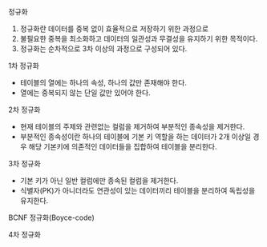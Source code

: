 정규화
1. 정규화란 데이터를 중복 없이 효율적으로 저장하기 위한 과정으로
2. 불필요한 중복을 최소화하고 데이터의 일관성과 무결성을 유지하기 위한 목적이다.
3. 정규화는 순차적으로 3차 이상의 과정으로 구성되어 있다.

1차 정규화
- 테이블의 열에는 하나의 속성, 하나의 값만 존재해야 한다.
- 열에는 중복되지 않는 단일 값만 있어야 한다.

2차 정규화
- 현재 테이블의 주제와 관련없는 컬럼을 제거하여 부분적인 종속성을 제거한다.
- 부분적인 종속성이란 하나의 테이블에 기본 키 역할을 하는 데이터가 2개 이상일 경우 해당 기본키에 의존적인 데이터들을 집합하여 테이블을 분리한다.

3차 정규화
- 기본 키가 아닌 일반 컬럼에만 종속된 컬럼을 제거한다.
- 식별자(PK)가 아니더라도 연관성이 있는 데이터끼리 테이블을 분리하여 독립성을 유지한다.

BCNF 정규화(Boyce-code)

4차 정규화